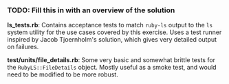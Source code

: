 ### TODO: Fill this in with an overview of the solution

**ls_tests.rb**: Contains acceptance tests to match `ruby-ls` output to the `ls`
system utility for the use cases covered by this exercise. Uses a test runner
inspired by Jacob Tjoernholm's solution, which gives very detailed output 
on failures.

**test/units/file_details.rb**: Some very basic and somewhat brittle tests for
the `RubyLS::FileDetails` object. Mostly useful as a smoke test, and would need
to be modified to be more robust.
